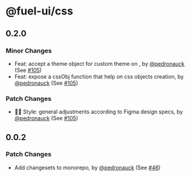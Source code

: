 # @fuel-ui/css

## 0.2.0

### Minor Changes

- Feat: accept a theme object for custom theme on <ThemeProvider>, by [@pedronauck](https://github.com/pedronauck) (See [#105](https://github.com/FuelLabs/fuel-ui/pull/105))
- Feat: expose a cssObj function that help on css objects creation, by [@pedronauck](https://github.com/pedronauck) (See [#105](https://github.com/FuelLabs/fuel-ui/pull/105))

### Patch Changes

- 💅🏻 Style: general adjustments according to Figma design specs, by [@pedronauck](https://github.com/pedronauck) (See [#105](https://github.com/FuelLabs/fuel-ui/pull/105))

## 0.0.2

### Patch Changes

- Add changesets to monorepo, by [@pedronauck](https://github.com/pedronauck) (See [#46](https://github.com/FuelLabs/fuel-ui/pull/46))
